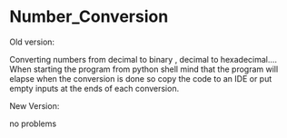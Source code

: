 # Number_Conversion

Old version:

Converting numbers from decimal to binary , decimal to hexadecimal....
When starting the program from python shell mind that the program will elapse when the conversion 
is done so copy the code to an IDE or put empty inputs at the ends of each conversion.

New Version:

no problems



